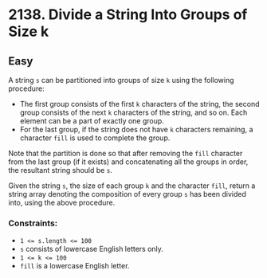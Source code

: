 # 2138. Divide a String Into Groups of Size k

## Easy

A string `s` can be partitioned into groups of size `k` using the following procedure:

- The first group consists of the first `k` characters of the string, the second group consists of the next `k`
  characters of the string, and so on. Each element can be a part of exactly one group.
- For the last group, if the string does not have `k` characters remaining, a character `fill` is used to complete the
  group.

Note that the partition is done so that after removing the `fill` character from the last group (if it exists) and
concatenating all the groups in order, the resultant string should be `s`.

Given the string `s`, the size of each group `k` and the character `fill`, return a string array denoting the
composition of every group `s` has been divided into, using the above procedure.

### Constraints:

- `1 <= s.length <= 100`
- `s` consists of lowercase English letters only.
- `1 <= k <= 100`
- `fill` is a lowercase English letter.
